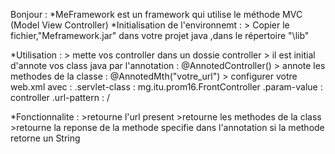 Bonjour : 
*MeFramework est un framework qui utilise le méthode MVC (Model View Controller) 
*Initialisation de l'environnemt : 
    > Copier le fichier,"Meframework.jar" dans votre projet java ,dans le répertoire "\lib"
    
*Utilisation : 
    > mette vos controller dans un dossie controller
    > il est initial d'annote vos class java par l'annotation : @AnnotedController()
    > annote les methodes de la classe : @AnnotedMth("votre_url")
    > configurer votre web.xml avec :
        .servlet-class : mg.itu.prom16.FrontController
        .param-value : controller
        .url-pattern : /


*Fonctionnalite :
    >retourne l'url present
    >retourne les methodes de la class
    >retourne la reponse de la methode specifie dans l'annotation si la methode retorne un String 

